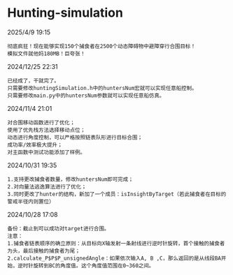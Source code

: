 # Hunting-simulation
2025/4/9 19:15

    彻底疯狂！现在能够实现150个捕食者在2500个动态障碍物中避障穿行合围目标！
    模拟文件就他妈180MB！巨夸张！
2024/12/25 22:31

    已经成了，干就完了。
    只需要修改huntingSimulation.h中的huntersNum宏就可以实现任意船控制。
    只需要修改main.py中的huntersNum参数就可以实现任意船仿真。

2024/11/4 21:01

    对合围移动函数进行了优化；
    使用了优先栈方法选择移动点位；
    动态进行角度控制，可以严格按照链表队形进行目标合围；
    成功率/效率极大提升；
    对主函数中测试功能添加了样例。

2024/10/31 19:35

    1.支持更改捕食者数量，修改huntersNum即可完成；
    2.对向量法逃逸算法进行了优化；
    3.同时更改了hunter的结构，新加了一个成员：isInsightByTarget（若此捕食者在目标的警戒半径内则置位）

2024/10/28 17:08

    备份：截止到可以成功对target进行合围。
    注意：
    1.捕食者链表顺序的确立原则：从目标向X轴发射一条射线进行逆时针旋转，首个接触的捕食者为头，最后接触的捕食者为尾；
    2.calculate_P$P$P_unsignedAngle：如果依次输入A, B ,C，那么返回的是从线段BA开始，逆时针旋转到BC的角度值。这个角度值范围在0~360之间。
